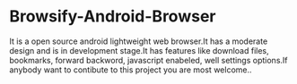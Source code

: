 # Browsify-Android-Browser

It is a open source android lightweight web browser.It has a moderate design and is in development stage.It has features like download files, bookmarks, forward backword, javascript enabeled, well settings options.If anybody want to contibute to this project you are most welcome..
